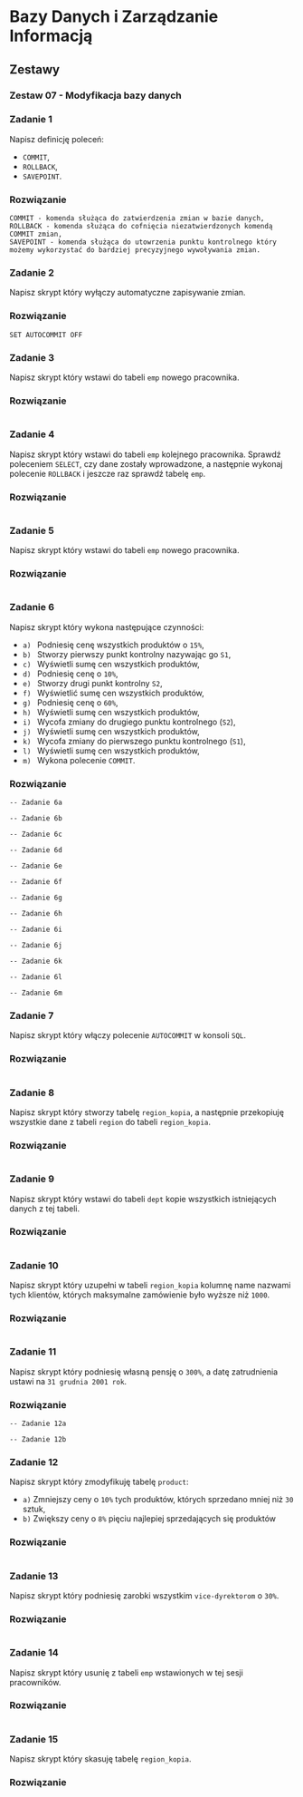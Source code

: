 # Bazy Danych i Zarządzanie Informacją

## Zestawy

### Zestaw 07 - Modyfikacja bazy danych

### Zadanie 1

Napisz definicję poleceń:

- ```COMMIT```,
- ```ROLLBACK```,
- ```SAVEPOINT```.

### Rozwiązanie

```
COMMIT - komenda służąca do zatwierdzenia zmian w bazie danych,
ROLLBACK - komenda służąca do cofnięcia niezatwierdzonych komendą COMMIT zmian,
SAVEPOINT - komenda służąca do utowrzenia punktu kontrolnego który możemy wykorzystać do bardziej precyzyjnego wywoływania zmian.
```

### Zadanie 2

Napisz skrypt który wyłączy automatyczne zapisywanie zmian.

### Rozwiązanie

```
SET AUTOCOMMIT OFF
```

### Zadanie 3

Napisz skrypt który wstawi do tabeli ```emp``` nowego pracownika.

### Rozwiązanie

```

```

### Zadanie 4

Napisz skrypt który wstawi do tabeli ```emp``` kolejnego pracownika. Sprawdź poleceniem ```SELECT```, czy dane zostały wprowadzone, a następnie wykonaj polecenie ```ROLLBACK``` i jeszcze raz sprawdź tabelę ```emp```.

### Rozwiązanie

```

```

### Zadanie 5

Napisz skrypt który wstawi do tabeli ```emp``` nowego pracownika.

### Rozwiązanie

```

```

### Zadanie 6

Napisz skrypt który wykona następujące czynności:

- ```a) ``` Podniesię cenę wszystkich produktów o ```15%```,
- ```b) ``` Stworzy pierwszy punkt kontrolny nazywając go ```S1```,
- ```c) ``` Wyświetli sumę cen wszystkich produktów,
- ```d) ``` Podniesię cenę o ```10%```,
- ```e) ``` Stworzy drugi punkt kontrolny ```S2```,
- ```f) ``` Wyświetlić sumę cen wszystkich produktów,
- ```g) ``` Podniesię cenę o ```60%```,
- ```h) ``` Wyświetli sumę cen wszystkich produktów,
- ```i) ``` Wycofa zmiany do drugiego punktu kontrolnego (```S2```),
- ```j) ``` Wyświetli sumę cen wszystkich produktów,
- ```k) ``` Wycofa zmiany do pierwszego punktu kontrolnego (```S1```),
- ```l) ``` Wyświetli sumę cen wszystkich produktów,
- ```m) ``` Wykona polecenie ```COMMIT```.

### Rozwiązanie

```
-- Zadanie 6a

-- Zadanie 6b

-- Zadanie 6c

-- Zadanie 6d

-- Zadanie 6e

-- Zadanie 6f

-- Zadanie 6g

-- Zadanie 6h

-- Zadanie 6i

-- Zadanie 6j

-- Zadanie 6k

-- Zadanie 6l

-- Zadanie 6m

```

### Zadanie 7

Napisz skrypt który włączy polecenie ```AUTOCOMMIT``` w konsoli ```SQL```.

### Rozwiązanie

```

```

### Zadanie 8

Napisz skrypt który stworzy tabelę ```region_kopia```, a następnie przekopiuję wszystkie dane z tabeli ```region``` do tabeli ```region_kopia```.

### Rozwiązanie

```

```

### Zadanie 9

Napisz skrypt który wstawi do tabeli ```dept``` kopie wszystkich istniejących danych z tej tabeli.

### Rozwiązanie

```

```

### Zadanie 10

Napisz skrypt który uzupełni w tabeli ```region_kopia``` kolumnę name nazwami tych klientów, których maksymalne zamówienie było wyższe niż ```1000```.

### Rozwiązanie

```

```

### Zadanie 11

Napisz skrypt który podniesię własną pensję o ```300%```, a datę zatrudnienia ustawi na ```31 grudnia 2001 rok```. 

### Rozwiązanie

```
-- Zadanie 12a

-- Zadanie 12b

```

### Zadanie 12

Napisz skrypt który zmodyfikuję tabelę ```product```:
- ```a)``` Zmniejszy ceny o ```10%``` tych produktów, których sprzedano mniej niż ```30``` sztuk,
- ```b)``` Zwiększy ceny o ```8%``` pięciu najlepiej sprzedających się produktów

### Rozwiązanie

```

```

### Zadanie 13

Napisz skrypt który podniesię zarobki wszystkim ```vice-dyrektorom``` o ```30%```.

### Rozwiązanie

```

```

### Zadanie 14

Napisz skrypt który usunię z tabeli ```emp``` wstawionych w tej sesji pracowników. 

### Rozwiązanie

```

```

### Zadanie 15

Napisz skrypt który skasuję tabelę ```region_kopia```.

### Rozwiązanie

```

```
